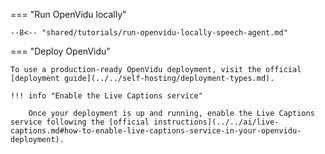 === "Run OpenVidu locally"

    --8<-- "shared/tutorials/run-openvidu-locally-speech-agent.md"

=== "Deploy OpenVidu"

    To use a production-ready OpenVidu deployment, visit the official [deployment guide](../../self-hosting/deployment-types.md).

    !!! info "Enable the Live Captions service"

        Once your deployment is up and running, enable the Live Captions service following the [official instructions](../../ai/live-captions.md#how-to-enable-live-captions-service-in-your-openvidu-deployment).
